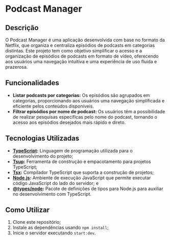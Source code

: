# Podcast Manager

## Descrição

O Podcast Manager é uma aplicação desenvolvida com base no formato da Netflix, que organiza e centraliza episódios de podcasts em categorias distintas. Este projeto tem como objetivo simplificar o acesso e a organização de episódios de podcasts em formato de vídeo, oferecendo aos usuários uma navegação intuitiva e uma experiência de uso fluida e prazerosa.

## Funcionalidades

- **Listar podcasts por categorias:** Os episódios são agrupados em categorias, proporcionando aos usuários uma navegação simplificada e eficiente pelos conteúdos disponíveis.
- **Filtrar episódios por nome de podcast:** Os usuários têm a possibilidade de realizar pesquisas específicas pelo nome do podcast, tornando o acesso aos episódios desejados mais rápido e direto.

## Tecnologias Utilizadas

- **[TypeScript](https://www.typescriptlang.org/):** Linguagem de programação utilizada para o desenvolvimento do projeto;
- **[Tsup](https://github.com/egoist/tsup):** Ferramenta de construção e empacotamento para projetos TypeScript;
- **[Tsx](https://github.com/egoist/tsx):** Compilador TypeScript que suporta a construção de projetos;
- **[Node.js](https://nodejs.org/):** Ambiente de execução JavaScript que permite executar código JavaScript do lado do servidor; e
- **[@types/node](https://www.npmjs.com/package/@types/node):** Pacote de definições de tipos para Node.js para auxiliar no desenvolvimento com TypeScript.

## Como Utilizar

1. Clone este repositório;
2. Instale as dependências usando `npm install`;
3. Inicie o servidor executando `start:dev`.
